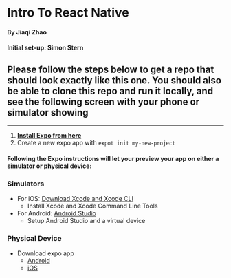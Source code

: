 # Intro To React Native
#### By Jiaqi Zhao
#### Initial set-up: Simon Stern

## Please follow the steps below to get a repo that should look exactly like this one. You should also be able to clone this repo and run it locally, and see the following screen  with your phone or simulator showing


---- 

1) **[Install Expo from here](https://docs.expo.io/versions/v35.0.0/get-started/installation/)**
2) Create a new expo app with `expot init my-new-project`

#### **Following the Expo instructions will let your preview your app on either a simulator or physical device:** 

### Simulators
- For iOS: [Download Xcode and Xcode CLI](https://docs.expo.io/versions/latest/workflow/ios-simulator)
   - Install Xcode and Xcode Command Line Tools
- For Android: [Android Studio](https://docs.expo.io/versions/v35.0.0/workflow/android-studio-emulator/)
  - Setup Android Studio and a virtual device

### Physical Device
- Download expo app
  - [Android](https://play.google.com/store/apps/details?id=host.exp.exponent&hl=en_CA)
  - [iOS](https://apps.apple.com/app/apple-store/id982107779)
  
